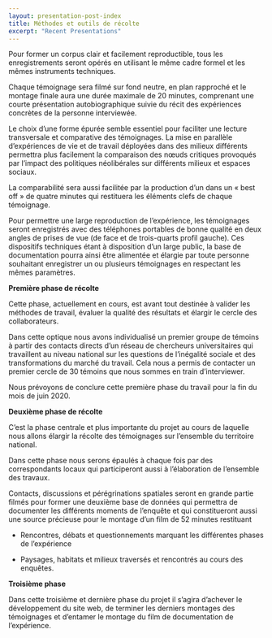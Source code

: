 ```yaml
---
layout: presentation-post-index
title: Méthodes et outils de récolte
excerpt: "Recent Presentations"
---
```

Pour former un corpus clair et facilement reproductible, tous les enregistrements seront opérés en utilisant le même cadre formel et les mêmes instruments techniques. 

Chaque témoignage sera filmé sur fond neutre, en plan rapproché et le montage finale aura une durée maximale de 20 minutes, comprenant une courte présentation autobiographique suivie du récit des expériences concrètes de la personne interviewée.

Le choix d’une forme épurée semble essentiel pour faciliter une lecture transversale et comparative des témoignages. La mise en parallèle d’expériences de vie et de travail déployées dans des milieux différents permettra plus facilement la comparaison des nœuds critiques provoqués par l’impact des politiques néolibérales sur différents milieux et espaces sociaux. 

La comparabilité sera aussi facilitée par la production d’un dans un « best off » de quatre minutes qui restituera les éléments clefs de chaque témoignage.

Pour permettre une large reproduction de l’expérience, les témoignages seront enregistrés avec des téléphones portables de bonne qualité en deux angles de prises de vue (de face et de trois-quarts profil gauche). Ces dispositifs techniques étant à disposition d’un large public, la base de documentation pourra ainsi être alimentée et élargie par toute personne souhaitant enregistrer un ou plusieurs témoignages en respectant les mêmes paramètres. 

**Première phase de récolte**

Cette phase, actuellement en cours, est avant tout destinée à valider les méthodes de travail, évaluer la qualité des résultats et élargir le cercle des collaborateurs.

Dans cette optique nous avons individualisé un premier groupe de témoins à partir des contacts directs d’un réseau de chercheurs universitaires qui travaillent au niveau national sur les questions de l’inégalité sociale et des transformations du marché du travail. Cela nous a permis de contacter un premier cercle de 30 témoins que nous sommes en train d’interviewer.

Nous prévoyons de conclure cette première phase du travail pour la fin du mois de juin 2020.  

**Deuxième phase de récolte**

C’est la phase centrale et plus importante du projet au cours de laquelle nous allons élargir la récolte des témoignages sur l’ensemble du territoire national. 

Dans cette phase nous serons épaulés à chaque fois par des correspondants locaux qui participeront aussi à l’élaboration de l’ensemble des travaux. 

Contacts, discussions et pérégrinations spatiales seront en grande partie filmés pour former une deuxième base de données qui permettra de documenter les différents moments de l’enquête et qui constitueront aussi une source précieuse pour le montage d’un film de 52 minutes restituant 

-  Rencontres, débats et questionnements marquant les différentes phases de l’expérience

-  Paysages, habitats et milieux traversés et rencontrés au cours des enquêtes.    

**Troisième phase**

Dans cette troisième et dernière phase du projet il s’agira d’achever le développement du site web, de terminer les derniers montages des témoignages et d’entamer le montage du film de documentation de l’expérience. 
